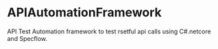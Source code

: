 # APIAutomationFramework
API Test Automation framework to test rsetful api calls using C#.netcore and Specflow.
